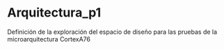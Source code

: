 # Arquitectura_p1
Definición de la exploración del espacio de diseño para las pruebas de la microarquitectura CortexA76
